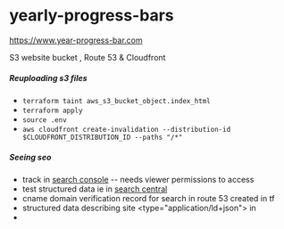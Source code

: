 # yearly-progress-bars

https://www.year-progress-bar.com

S3 website bucket , Route 53 & Cloudfront

##### Reuploading s3 files
- `terraform taint aws_s3_bucket_object.index_html`
- `terraform apply`
- `source .env`
- `aws cloudfront create-invalidation --distribution-id $CLOUDFRONT_DISTRIBUTION_ID --paths "/*" `

##### Seeing seo
- track in [search console](https://search.google.com/search-console/welcome?utm_source=about-page) -- needs viewer permissions to access
- test structured data ie in [search central](https://developers.google.com/search/docs/appearance/structured-data)
- cname domain verification record for search in route 53 created in tf
- structured data describing site <type="application/ld+json"> in <head>
- <title> in <head> contains text for clickable link in search engine results
- <meta name="description"> in <head> for content in search engine results below title
